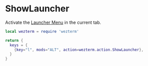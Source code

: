 # ShowLauncher

Activate the [Launcher Menu](../../launch.md#the-launcher-menu)
in the current tab.

```lua
local wezterm = require 'wezterm'

return {
  keys = {
    {key="l", mods="ALT", action=wezterm.action.ShowLauncher},
  }
}
```


